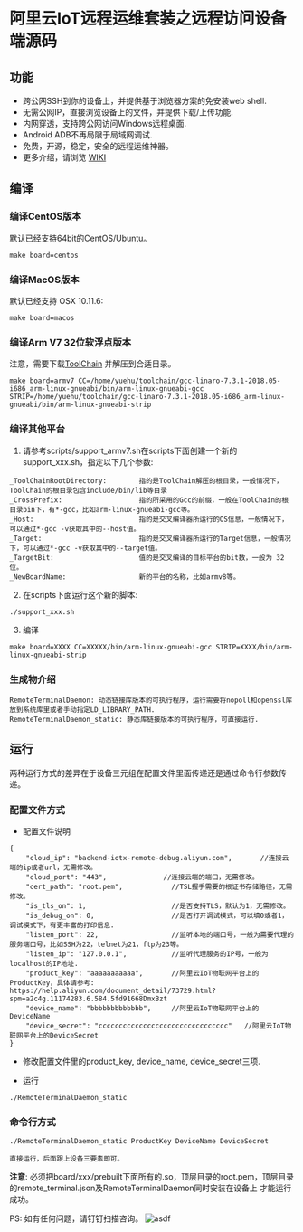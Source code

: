 # 阿里云IoT远程运维套装之远程访问设备端源码

## 功能

* 跨公网SSH到你的设备上，并提供基于浏览器方案的免安装web shell.
* 无需公网IP，直接浏览设备上的文件，并提供下载/上传功能.
* 内网穿透，支持跨公网访问Windows远程桌面.
* Android ADB不再局限于局域网调试.
* 免费，开源，稳定，安全的远程运维神器。
* 更多介绍，请浏览 [WIKI](https://github.com/alibaba/iot_remote_access/wiki)
## 编译

### 编译CentOS版本

默认已经支持64bit的CentOS/Ubuntu。

`make board=centos`

### 编译MacOS版本

默认已经支持 OSX 10.11.6:

`make board=macos`

### 编译Arm V7 32位软浮点版本

注意，需要下载[ToolChain](https://releases.linaro.org/components/toolchain/binaries/latest-7/arm-linux-gnueabi/gcc-linaro-7.3.1-2018.05-i686_arm-linux-gnueabi.tar.xz) 并解压到合适目录。

`make board=armv7 CC=/home/yuehu/toolchain/gcc-linaro-7.3.1-2018.05-i686_arm-linux-gnueabi/bin/arm-linux-gnueabi-gcc STRIP=/home/yuehu/toolchain/gcc-linaro-7.3.1-2018.05-i686_arm-linux-gnueabi/bin/arm-linux-gnueabi-strip`

### 编译其他平台

1. 请参考scripts/support_armv7.sh在scripts下面创建一个新的support_xxx.sh，指定以下几个参数:

```
_ToolChainRootDirectory:        指的是ToolChain解压的根目录，一般情况下，ToolChain的根目录包含include/bin/lib等目录
_CrossPrefix:                   指的所采用的Gcc的前缀，一般在ToolChain的根目录bin下，有*-gcc，比如arm-linux-gnueabi-gcc等。
_Host:                          指的是交叉编译器所运行的OS信息，一般情况下，可以通过*-gcc -v获取其中的--host值。
_Target:                        指的是交叉编译器所运行的Target信息，一般情况下，可以通过*-gcc -v获取其中的--target值。
_TargetBit:                     值的是交叉编译的目标平台的bit数，一般为 32位。
_NewBoardName:                  新的平台的名称，比如armv8等。

```
2. 在scripts下面运行这个新的脚本:

`./support_xxx.sh`

3. 编译

`make board=XXXX CC=XXXXX/bin/arm-linux-gnueabi-gcc STRIP=XXXX/bin/arm-linux-gnueabi-strip`

### 生成物介绍

```
RemoteTerminalDaemon: 动态链接库版本的可执行程序，运行需要将nopoll和openssl库放到系统库里或者手动指定LD_LIBRARY_PATH.
RemoteTerminalDaemon_static: 静态库链接版本的可执行程序，可直接运行. 
```

## 运行
两种运行方式的差异在于设备三元组在配置文件里面传递还是通过命令行参数传递。
### 配置文件方式

* 配置文件说明

```shell
{
	"cloud_ip": "backend-iotx-remote-debug.aliyun.com",       //连接云端的ip或者url，无需修改。
	"cloud_port": "443",              //连接云端的端口，无需修改。
	"cert_path": "root.pem",            //TSL握手需要的根证书存储路径，无需修改。
	"is_tls_on": 1,                     //是否支持TLS，默认为1，无需修改。
	"is_debug_on": 0,                   //是否打开调试模式，可以填0或者1，调试模式下，有更丰富的打印信息.
	"listen_port": 22,                  //监听本地的端口号，一般为需要代理的服务端口号，比如SSH为22，telnet为21，ftp为23等。
	"listen_ip": "127.0.0.1",           //监听代理服务的IP号，一般为localhost的IP地址.
	"product_key": "aaaaaaaaaaa",       //阿里云IoT物联网平台上的ProductKey，具体请参考: https://help.aliyun.com/document_detail/73729.html?spm=a2c4g.11174283.6.584.5fd91668DmxBzt 
	"device_name": "bbbbbbbbbbbbb",     //阿里云IoT物联网平台上的DeviceName
	"device_secret": "cccccccccccccccccccccccccccccccc"   //阿里云IoT物联网平台上的DeviceSecret
}

```
* 修改配置文件里的product_key, device_name, device_secret三项.

* 运行

```shell
./RemoteTerminalDaemon_static
```

### 命令行方式 
```shell
./RemoteTerminalDaemon_static ProductKey DeviceName DeviceSecret

直接运行，后面跟上设备三要素即可。
```

**注意**: 必须把board/xxx/prebuilt下面所有的.so，顶层目录的root.pem，顶层目录的remote_terminal.json及RemoteTerminalDaemon同时安装在设备上
才能运行成功。

PS: 如有任何问题，请钉钉扫描咨询。
![asdf](https://camo.githubusercontent.com/bc61a578aa686d36c550ee657498786a0afdffdf/68747470733a2f2f63646e2e6e6c61726b2e636f6d2f6c61726b2f302f323031382f706e672f31363035352f313534333838383432313239332d36643638663830632d376261362d343363362d383737372d6331636365623035643834642e706e67)

